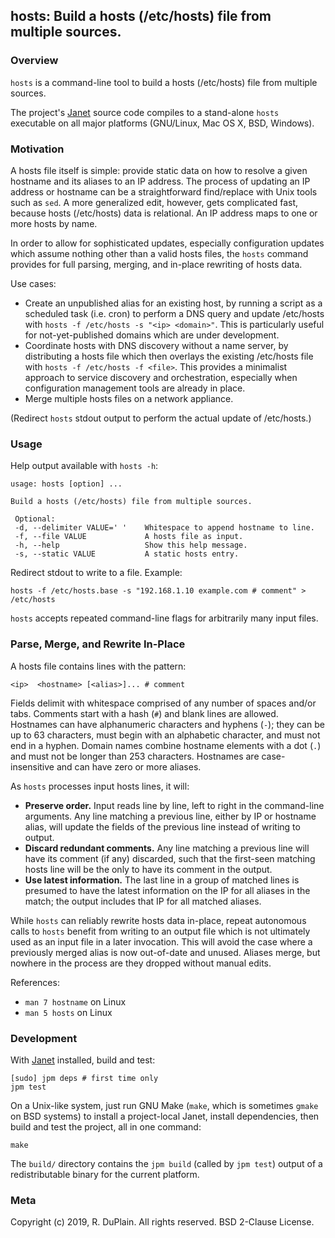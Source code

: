 ## hosts: Build a hosts (/etc/hosts) file from multiple sources.

### Overview

`hosts` is a command-line tool to build a hosts (/etc/hosts) file from multiple
sources.

The project's [Janet](https://janet-lang.org/) source code compiles to a
stand-alone `hosts` executable on all major platforms (GNU/Linux, Mac OS X,
BSD, Windows).


### Motivation

A hosts file itself is simple: provide static data on how to resolve a given
hostname and its aliases to an IP address. The process of updating an IP
address or hostname can be a straightforward find/replace with Unix tools such
as `sed`. A more generalized edit, however, gets complicated fast, because
hosts (/etc/hosts) data is relational. An IP address maps to one or more hosts
by name.

In order to allow for sophisticated updates, especially configuration updates
which assume nothing other than a valid hosts files, the `hosts` command
provides for full parsing, merging, and in-place rewriting of hosts data.

Use cases:

* Create an unpublished alias for an existing host, by running a script as a
  scheduled task (i.e. cron) to perform a DNS query and update /etc/hosts with
  `hosts -f /etc/hosts -s "<ip> <domain>"`. This is particularly useful for
  not-yet-published domains which are under development.
* Coordinate hosts with DNS discovery without a name server, by distributing a
  hosts file which then overlays the existing /etc/hosts file with `hosts -f
  /etc/hosts -f <file>`. This provides a minimalist approach to service
  discovery and orchestration, especially when configuration management tools
  are already in place.
* Merge multiple hosts files on a network appliance.

(Redirect `hosts` stdout output to perform the actual update of /etc/hosts.)


### Usage

Help output available with `hosts -h`:

```
usage: hosts [option] ...

Build a hosts (/etc/hosts) file from multiple sources.

 Optional:
 -d, --delimiter VALUE=' '    Whitespace to append hostname to line.
 -f, --file VALUE             A hosts file as input.
 -h, --help                   Show this help message.
 -s, --static VALUE           A static hosts entry.
```

Redirect stdout to write to a file. Example:

```
hosts -f /etc/hosts.base -s "192.168.1.10 example.com # comment" > /etc/hosts
```

`hosts` accepts repeated command-line flags for arbitrarily many input files.


### Parse, Merge, and Rewrite In-Place

A hosts file contains lines with the pattern:

    <ip>  <hostname> [<alias>]... # comment

Fields delimit with whitespace comprised of any number of spaces and/or
tabs. Comments start with a hash (`#`) and blank lines are allowed. Hostnames
can have alphanumeric characters and hyphens (`-`); they can be up to 63
characters, must begin with an alphabetic character, and must not end in a
hyphen. Domain names combine hostname elements with a dot (`.`) and must not be
longer than 253 characters. Hostnames are case-insensitive and can have zero or
more aliases.

As `hosts` processes input hosts lines, it will:

* **Preserve order.** Input reads line by line, left to right in the
  command-line arguments. Any line matching a previous line, either by IP or
  hostname alias, will update the fields of the previous line instead of
  writing to output.
* **Discard redundant comments.** Any line matching a previous line will have
  its comment (if any) discarded, such that the first-seen matching hosts line
  will be the only to have its comment in the output.
* **Use latest information.** The last line in a group of matched lines is
  presumed to have the latest information on the IP for all aliases in the
  match; the output includes that IP for all matched aliases.

While `hosts` can reliably rewrite hosts data in-place, repeat autonomous calls
to `hosts` benefit from writing to an output file which is not ultimately used
as an input file in a later invocation. This will avoid the case where a
previously merged alias is now out-of-date and unused. Aliases merge, but
nowhere in the process are they dropped without manual edits.

References:

* `man 7 hostname` on Linux
* `man 5 hosts` on Linux


### Development

With [Janet](https://janet-lang.org/) installed, build and test:

```
[sudo] jpm deps # first time only
jpm test
```

On a Unix-like system, just run GNU Make (`make`, which is sometimes `gmake` on
BSD systems) to install a project-local Janet, install dependencies, then build
and test the project, all in one command:

```
make
```

The `build/` directory contains the `jpm build` (called by `jpm test`) output
of a redistributable binary for the current platform.


### Meta

Copyright (c) 2019, R. DuPlain. All rights reserved.
BSD 2-Clause License.
